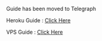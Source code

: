 Guide has been moved to Telegraph

Heroku Guide : [Click Here](https://telegra.ph/Deploy-Mirror-Bot---Heroku-06-09)

VPS Guide : [Click Here](https://telegra.ph/Deploy-Mirror-Bot---VPS-06-09)
